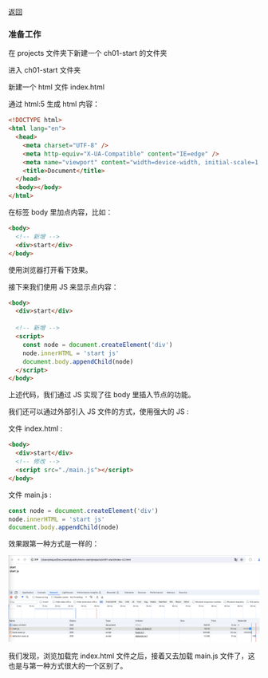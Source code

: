 [返回](/README.md)

### 准备工作

在 projects 文件夹下新建一个 ch01-start 的文件夹

进入 ch01-start 文件夹

新建一个 html 文件 index.html

通过 html:5 生成 html 内容：

```html
<!DOCTYPE html>
<html lang="en">
  <head>
    <meta charset="UTF-8" />
    <meta http-equiv="X-UA-Compatible" content="IE=edge" />
    <meta name="viewport" content="width=device-width, initial-scale=1.0" />
    <title>Document</title>
  </head>
  <body></body>
</html>
```

在标签 body 里加点内容，比如：

```html
<body>
  <!-- 新增 -->
  <div>start</div>
</body>
```

使用浏览器打开看下效果。

接下来我们使用 JS 来显示点内容：

```html
<body>
  <div>start</div>

  <!-- 新增 -->
  <script>
    const node = document.createElement('div')
    node.innerHTML = 'start js'
    document.body.appendChild(node)
  </script>
</body>
```

上述代码，我们通过 JS 实现了往 body 里插入节点的功能。

我们还可以通过外部引入 JS 文件的方式，使用强大的 JS :

文件 index.html :

```html
<body>
  <div>start</div>
  <!-- 修改 -->
  <script src="./main.js"></script>
</body>
```

文件 main.js :

```js
const node = document.createElement('div')
node.innerHTML = 'start js'
document.body.appendChild(node)
```

效果跟第一种方式是一样的：

<img src="../images/ch01/img001.png" width="650px">

我们发现，浏览加载完 index.html 文件之后，接着又去加载 main.js 文件了，这也是与第一种方式很大的一个区别了。
